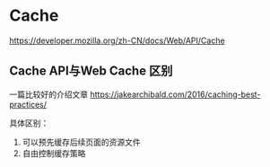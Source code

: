 # Cache


https://developer.mozilla.org/zh-CN/docs/Web/API/Cache

## Cache API与Web Cache 区别
一篇比较好的介绍文章
https://jakearchibald.com/2016/caching-best-practices/

具体区别：

1. 可以预先缓存后续页面的资源文件
2. 自由控制缓存策略

